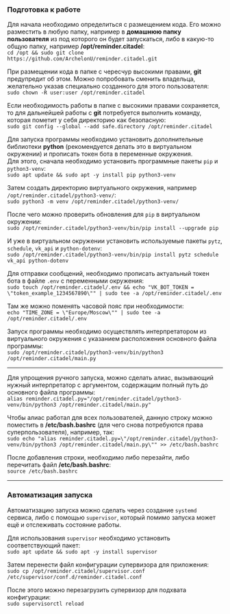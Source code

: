 ### Подготовка к работе
Для начала необходимо определиться с размещением кода. Его можно разместить в любую папку, например в **домашнюю папку пользователя** из под которого он будет запускаться, либо в какую-то общую папку, например **/opt/reminder.citadel**:  
`cd /opt && sudo git clone https://github.com/ArchelonU/reminder.citadel.git`  

При размещении кода в папке с чересчур высокими правами, **git** предупредит об этом. Можно попробовать сменить владельца, желательно указав специально созданного для этого пользователя:  
`sudo chown -R user:user /opt/reminder.citadel`

Если необходимость работы в папке с высокими правами сохраняется, то для дальнейшей работы с **git** потребуется выполнить команду, которая пометит у себя директорию как безопасную:  
`sudo git config --global --add safe.directory /opt/reminder.citadel`

Для запуска программы необходимо установить дополнительные библиотеки **python** (рекомендуется делать это в виртуальном окружении) и прописать токен бота в переменные окружения.  
Для этого, сначала необходимо установить программные пакеты `pip` и `python3-venv`:  
`sudo apt update && sudo apt -y install pip python3-venv`

Затем создать директорию виртуального окружения, например `/opt/reminder.citadel/python3-venv/`:  
`sudo python3 -m venv /opt/reminder.citadel/python3-venv/`

После чего можно проверить обновления для `pip` в виртуальном окружении:  
`sudo /opt/reminder.citadel/python3-venv/bin/pip install --upgrade pip`

И уже в виртуальном окружении установить используемые пакеты `pytz`, `schedule`, `vk_api` и `python-dotenv`:  
`sudo /opt/reminder.citadel/python3-venv/bin/pip install pytz schedule vk_api python-dotenv`

Для отправки сообщений, необходимо прописать актуальный токен бота в файле `.env` с переменными окружения:  
`sudo touch /opt/reminder.citadel/.env && echo "VK_BOT_TOKEN = \"token_example_1234567890\"" | sudo tee -a /opt/reminder.citadel/.env`

Там же можно поменять часовой пояс при необходимости:  
`echo "TIME_ZONE = \"Europe/Moscow\"" | sudo tee -a /opt/reminder.citadel/.env`

Запуск программы необходимо осуществлять интерпретатором из виртуального окружения с указанием расположения основного файла программы:  
`sudo /opt/reminder.citadel/python3-venv/bin/python3 /opt/reminder.citadel/main.py`

---
Для упрощения ручного запуска, можно сделать алиас, вызывающий нужный интерпретатор с аргументом, содержащим полный путь до основного файла программы:  
`alias reminder.citadel.py="/opt/reminder.citadel/python3-venv/bin/python3 /opt/reminder.citadel/main.py"`

Чтобы алиас работал для всех пользователей, данную строку можно поместить в **/etc/bash.bashrc** (для чего снова потребуются права суперпользователя), например, так:  
`sudo echo "alias reminder.citadel.py=\"/opt/reminder.citadel/python3-venv/bin/python3 /opt/reminder.citadel/main.py\"" >> /etc/bash.bashrc`

После добавления строки, необходимо либо перезайти, либо перечитать файл **/etc/bash.bashrc**:  
`source /etc/bash.bashrc`

----
### Автоматизация запуска
Автоматизацию запуска можно сделать через создание `systemd` сервиса, либо с помощью `supervisor`, который помимо запуска может ещё и отслеживать состояние работы.

Для использования `supervisor` необходимо установить соответствующий пакет:  
`sudo apt update && sudo apt -y install supervisor`

Затем перенести файл конфигурации супервизора для приложения:  
`sudo cp /opt/reminder.citadel/supervisor.conf /etc/supervisor/conf.d/reminder.citadel.conf`

После этого можно перезагрузить супервизор для подхвата конфигурации:  
`sudo supervisorctl reload`